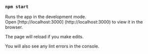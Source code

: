 ### `npm start`

Runs the app in the development mode.<br />
Open [http://localhost:3000] (http://localhost:3000) to view it in the browser.

The page will reload if you make edits.<br />

You will also see any lint errors in the console.

